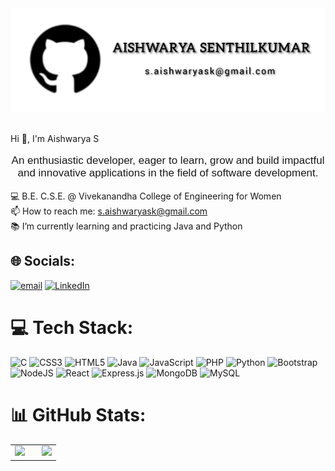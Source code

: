 <div align="center">
  <img src="https://github.com/Aishwarya7S/Aishwarya7S/blob/82f9fe2d4983b71cefe29297d688716492670116/Github_pic.jpeg" alt="logo">
</div>
<br>

Hi 👋, I'm Aishwarya S<br>
<p style="font-family: 'Arial', sans-serif; font-size: 17px; text-align: center;">
  An enthusiastic developer, eager to learn, grow and build impactful and innovative applications in the field of software development.<br>
</p>

  💻 B.E. C.S.E. @ Vivekanandha College of Engineering for Women<br>
  📫 How to reach me: <a href="mailto:s.aishwaryask@gmail.com">s.aishwaryask@gmail.com</a><br>
  📚 I’m currently learning and practicing Java and Python


## 🌐 Socials:
[![email](https://img.shields.io/badge/Email-D14836?logo=gmail&logoColor=white)](mailto:aishu73@gmail.com) 
[![LinkedIn](https://img.shields.io/badge/LinkedIn-%230077B5.svg?logo=linkedin&logoColor=white)](https://linkedin.com/in/https://www.linkedin.com/in/Aishwarya7S/) 

# 💻 Tech Stack:
![C](https://img.shields.io/badge/c-%2300599C.svg?style=for-the-badge&logo=c&logoColor=white) ![CSS3](https://img.shields.io/badge/css3-%231572B6.svg?style=for-the-badge&logo=css3&logoColor=white) ![HTML5](https://img.shields.io/badge/html5-%23E34F26.svg?style=for-the-badge&logo=html5&logoColor=white) ![Java](https://img.shields.io/badge/java-%23ED8B00.svg?style=for-the-badge&logo=openjdk&logoColor=white) ![JavaScript](https://img.shields.io/badge/javascript-%23323330.svg?style=for-the-badge&logo=javascript&logoColor=%23F7DF1E) ![PHP](https://img.shields.io/badge/php-%23777BB4.svg?style=for-the-badge&logo=php&logoColor=white) ![Python](https://img.shields.io/badge/python-3670A0?style=for-the-badge&logo=python&logoColor=ffdd54) ![Bootstrap](https://img.shields.io/badge/bootstrap-%238511FA.svg?style=for-the-badge&logo=bootstrap&logoColor=white) ![NodeJS](https://img.shields.io/badge/node.js-6DA55F?style=for-the-badge&logo=node.js&logoColor=white) ![React](https://img.shields.io/badge/react-%2320232a.svg?style=for-the-badge&logo=react&logoColor=%2361DAFB) ![Express.js](https://img.shields.io/badge/express.js-%23404d59.svg?style=for-the-badge&logo=express&logoColor=%2361DAFB) ![MongoDB](https://img.shields.io/badge/MongoDB-%234ea94b.svg?style=for-the-badge&logo=mongodb&logoColor=white) ![MySQL](https://img.shields.io/badge/mysql-4479A1.svg?style=for-the-badge&logo=mysql&logoColor=white)
# 📊 GitHub Stats:
<div align="center">

  <table style="border: none;">
    <tr>
      <td style="padding-right: 20px;">
        <img src="https://github-readme-stats.vercel.app/api?username=Aishwarya&theme=gruvbox&hide_border=false&include_all_commits=false&count_private=false" height="200"/>
      </td>
      <td>
        <img src="https://github-readme-stats.vercel.app/api/top-langs/?username=Aishwarya&theme=gruvbox&hide_border=false&include_all_commits=false&count_private=false&layout=compact" height="200"/>
      </td>
    </tr>
  </table>

</div>






